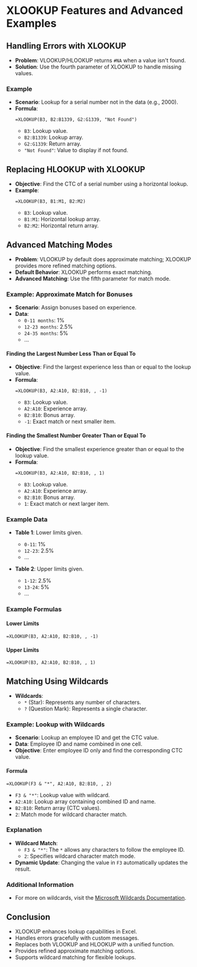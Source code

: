 
# XLOOKUP Features and Advanced Examples

## Handling Errors with XLOOKUP
- **Problem**: VLOOKUP/HLOOKUP returns `#NA` when a value isn't found.
- **Solution**: Use the fourth parameter of XLOOKUP to handle missing values.

### Example
- **Scenario**: Lookup for a serial number not in the data (e.g., 2000).
- **Formula**:
  ```excel
  =XLOOKUP(B3, B2:B1339, G2:G1339, "Not Found")
  ```
  - `B3`: Lookup value.
  - `B2:B1339`: Lookup array.
  - `G2:G1339`: Return array.
  - `"Not Found"`: Value to display if not found.

## Replacing HLOOKUP with XLOOKUP
- **Objective**: Find the CTC of a serial number using a horizontal lookup.
- **Example**:
  ```excel
  =XLOOKUP(B3, B1:M1, B2:M2)
  ```
  - `B3`: Lookup value.
  - `B1:M1`: Horizontal lookup array.
  - `B2:M2`: Horizontal return array.

## Advanced Matching Modes
- **Problem**: VLOOKUP by default does approximate matching; XLOOKUP provides more refined matching options.
- **Default Behavior**: XLOOKUP performs exact matching.
- **Advanced Matching**: Use the fifth parameter for match mode.

### Example: Approximate Match for Bonuses
- **Scenario**: Assign bonuses based on experience.
- **Data**:
  - `0-11 months`: 1%
  - `12-23 months`: 2.5%
  - `24-35 months`: 5%
  - ...

#### Finding the Largest Number Less Than or Equal To
- **Objective**: Find the largest experience less than or equal to the lookup value.
- **Formula**:
  ```excel
  =XLOOKUP(B3, A2:A10, B2:B10, , -1)
  ```
  - `B3`: Lookup value.
  - `A2:A10`: Experience array.
  - `B2:B10`: Bonus array.
  - `-1`: Exact match or next smaller item.

#### Finding the Smallest Number Greater Than or Equal To
- **Objective**: Find the smallest experience greater than or equal to the lookup value.
- **Formula**:
  ```excel
  =XLOOKUP(B3, A2:A10, B2:B10, , 1)
  ```
  - `B3`: Lookup value.
  - `A2:A10`: Experience array.
  - `B2:B10`: Bonus array.
  - `1`: Exact match or next larger item.

### Example Data
- **Table 1**: Lower limits given.
  - `0-11`: 1%
  - `12-23`: 2.5%
  - ...

- **Table 2**: Upper limits given.
  - `1-12`: 2.5%
  - `13-24`: 5%
  - ...

### Example Formulas
#### Lower Limits
```excel
=XLOOKUP(B3, A2:A10, B2:B10, , -1)
```
#### Upper Limits
```excel
=XLOOKUP(B3, A2:A10, B2:B10, , 1)
```

## Matching Using Wildcards
- **Wildcards**:
  - `*` (Star): Represents any number of characters.
  - `?` (Question Mark): Represents a single character.

### Example: Lookup with Wildcards
- **Scenario**: Lookup an employee ID and get the CTC value.
- **Data**: Employee ID and name combined in one cell.
- **Objective**: Enter employee ID only and find the corresponding CTC value.

#### Formula
```excel
=XLOOKUP(F3 & "*", A2:A10, B2:B10, , 2)
```
- `F3 & "*"`: Lookup value with wildcard.
- `A2:A10`: Lookup array containing combined ID and name.
- `B2:B10`: Return array (CTC values).
- `2`: Match mode for wildcard character match.

### Explanation
- **Wildcard Match**: 
  - `F3 & "*"`: The `*` allows any characters to follow the employee ID.
  - `2`: Specifies wildcard character match mode.
- **Dynamic Update**: Changing the value in `F3` automatically updates the result.

### Additional Information
- For more on wildcards, visit the [Microsoft Wildcards Documentation](https://support.microsoft.com/en-us/office/wildcard-characters-in-excel-a4fa7ea4-5e8e-4f7e-93c3-59cdb26c423b).

## Conclusion
- XLOOKUP enhances lookup capabilities in Excel.
- Handles errors gracefully with custom messages.
- Replaces both VLOOKUP and HLOOKUP with a unified function.
- Provides refined approximate matching options.
- Supports wildcard matching for flexible lookups.
